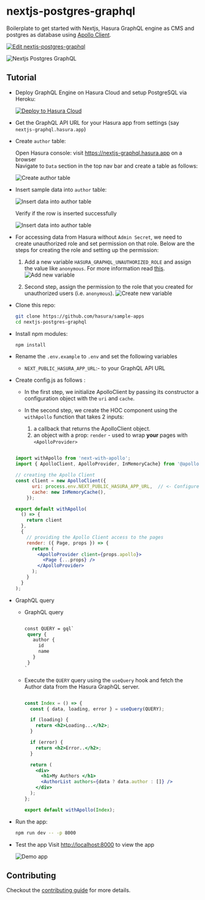 # nextjs-postgres-graphql

Boilerplate to get started with Nextjs, Hasura GraphQL engine as CMS and postgres as database using [Apollo Client](https://www.apollographql.com/apollo-clients).

[![Edit nextjs-postgres-graphql](https://codesandbox.io/static/img/play-codesandbox.svg)](https://codesandbox.io/s/next-apollo-2rffsi)

![Nextjs Postgres GraphQL](./assets/nextjs-postgres-graphql.png)

## Tutorial

- Deploy GraphQL Engine on Hasura Cloud and setup PostgreSQL via Heroku:

  [![Deploy to Hasura Cloud](https://graphql-engine-cdn.hasura.io/img/deploy_to_hasura.png)](https://cloud.hasura.io/signup)

- Get the GraphQL API URL for your Hasura app from settings (say `nextjs-graphql.hasura.app`)

- Create `author` table:

  Open Hasura console: visit <https://nextjs-graphql.hasura.app> on a browser  
  Navigate to `Data` section in the top nav bar and create a table as follows:

  ![Create author table](../gatsby-postgres-graphql/assets/add_table.jpg)

- Insert sample data into `author` table:

  ![Insert data into author table](../gatsby-postgres-graphql/assets/insert_data.jpg)

  Verify if the row is inserted successfully

  ![Insert data into author table](../gatsby-postgres-graphql/assets/browse_rows.jpg)

- For accessing data from Hasura without `Admin Secret`, we need to create unauthorized role and set permission on that role. Below are the steps for creating the role and setting up the permission:

  1) Add a new variable `HASURA_GRAPHQL_UNAUTHORIZED_ROLE` and assign the value like `anonymous`. For more information read [this](https://hasura.io/docs/latest/deployment/graphql-engine-flags/reference/).
  ![Add new variable](./assets/add-variable.png)

  1) Second step, assign the permission to the role that you created for unauthorized users (i.e. `anonymous`).
  ![Create new variable](./assets/Permissions-Table-Data-Hasura.png)

- Clone this repo:

  ```bash
  git clone https://github.com/hasura/sample-apps
  cd nextjs-postgres-graphql
  ```

- Install npm modules:

  ```bash
  npm install
  ```

- Rename the `.env.example` to `.env` and set the following variables

  - `NEXT_PUBLIC_HASURA_APP_URL`:- to your GraphQL API URL

- Create config.js as follows :
  - In the first step, we initialize ApolloClient by passing its constructor a configuration object with the `uri` and `cache`.

  - In the second step, we create the HOC component using the `withApollo` function that takes 2 inputs:
    1) a callback that returns the ApolloClient object.
    2) an object with a prop: `render` - used to wrap **your** pages with `<ApolloProvider>`

  ```jsx

  import withApollo from 'next-with-apollo';
  import { ApolloClient, ApolloProvider, InMemoryCache} from '@apollo/client';

  // creating the Apollo Client
  const client = new ApolloClient({
        uri: process.env.NEXT_PUBLIC_HASURA_APP_URL,  // <- Configure GraphQL Server URL (must be absolute)
        cache: new InMemoryCache(),
      });

  export default withApollo(
    () => {
      return client
    },
    {
      // providing the Apollo Client access to the pages
      render: ({ Page, props }) => {
        return (
          <ApolloProvider client={props.apollo}>
            <Page {...props} />
          </ApolloProvider>
        );
      }
    }
  );
  
  ```

- GraphQL query

  - GraphQL query

    ```graphql

    const QUERY = gql`
     query {
       author {
         id
         name
       }
     }
    `

    ```

  - Execute the `QUERY` query using the `useQuery` hook and fetch the Author data from the Hasura GraphQL server.

    ```jsx

    const Index = () => {
      const { data, loading, error } = useQuery(QUERY);

      if (loading) {
        return <h2>Loading...</h2>;
      }

      if (error) {
        return <h2>Error..</h2>;
      }

      return (
        <div>
          <h1>My Authors </h1>
          <AuthorList authors={data ? data.author : []} />
        </div>
      );
    };

    export default withApollo(Index);
    
    ```

- Run the app:

  ```bash
  npm run dev -- -p 8000
  ```

- Test the app
  Visit [http://localhost:8000](http://localhost:8000) to view the app

  ![Demo app](./assets/demo-app.png)

## Contributing

Checkout the [contributing guide](../../../CONTRIBUTING.md#community-content) for more details.
